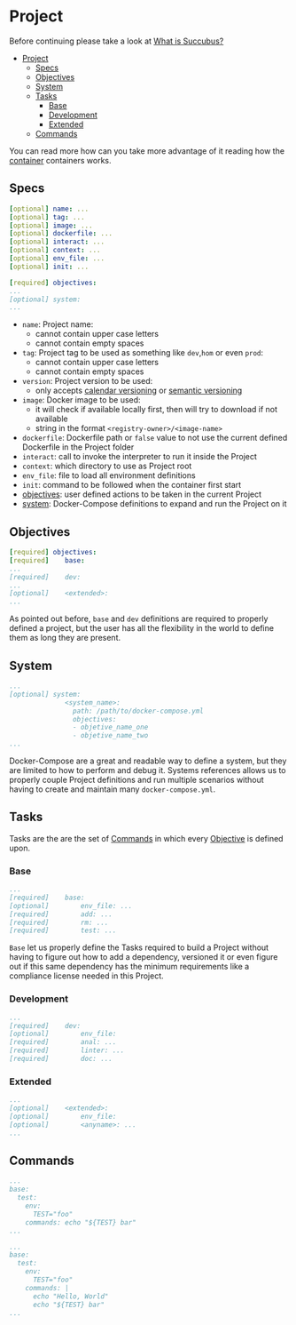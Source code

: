 # Project

Before continuing please take a look at [What is Succubus?](what.md)

- [Project](#project)
  - [Specs](#specs)
  - [Objectives](#objectives)
  - [System](#system)
  - [Tasks](#tasks)
    - [Base](#base)
    - [Development](#development)
    - [Extended](#extended)
  - [Commands](#commands)

You can read more how can you take more advantage of it reading how the [container](container.md) containers works.

## Specs

```yaml
[optional] name: ...
[optional] tag: ...
[optional] image: ...
[optional] dockerfile: ...
[optional] interact: ...
[optional] context: ...
[optional] env_file: ...
[optional] init: ...

[required] objectives:
...
[optional] system:
...
```

- `name`: Project name:
  - cannot contain upper case letters
  - cannot contain empty spaces
- `tag`: Project tag to be used as something like `dev`,`hom` or even `prod`:
  - cannot contain upper case letters
  - cannot contain empty spaces
- `version`: Project version to be used:
  - only accepts [calendar versioning](https://en.wikipedia.org/wiki/Software_versioning#Date_of_release) or [semantic versioning](https://semver.org/)
- `image`: Docker image to be used:
  - it will check if available locally first, then will try to download if not available
  - string in the format `<registry-owner>/<image-name>`
- `dockerfile`: Dockerfile path or `false` value to not use the current defined Dockerfile in the Project folder
- `interact`: call to invoke the interpreter to run it inside the Project
- `context`: which directory to use as Project root
- `env_file`: file to load all environment definitions
- `init`: command to be followed when the container first start
- [objectives](#objectives): user defined actions to be taken in the current Project
- [system](#system): Docker-Compose definitions to expand and run the Project on it

## Objectives

```yaml
[required] objectives:
[required]    base:
...
[required]    dev:
...
[optional]    <extended>:
...
```

As pointed out before, `base` and `dev` definitions are required to properly defined a project, but the user has all the flexibility in the world to define them as long they are present.

## System

```yaml
...
[optional] system:
              <system_name>:
                path: /path/to/docker-compose.yml
                objectives:
                - objetive_name_one
                - objetive_name_two
...
```

Docker-Compose are a great and readable way to define a system, but they are limited to how to perform and debug it. Systems references allows us to properly couple Project definitions and run multiple scenarios without having to create and maintain many `docker-compose.yml`.

## Tasks

Tasks are the are the set of [Commands](#commands) in which every [Objective](#objectives) is defined upon.

### Base

```yaml
...
[required]    base:
[optional]        env_file: ...
[required]        add: ...
[required]        rm: ...
[required]        test: ...
```

`Base` let us properly define the Tasks required to build a Project without having to figure out how to add a dependency, versioned it or even figure out if this same dependency has the minimum requirements like a compliance license needed in this Project.

### Development

```yaml
...
[required]    dev:
[optional]        env_file:
[required]        anal: ...
[required]        linter: ...
[required]        doc: ...
```

### Extended

```yaml
...
[optional]    <extended>:
[optional]        env_file:
[optional]        <anyname>: ...
...
```

## Commands

```yaml
...
base:
  test:
    env:
      TEST="foo"
    commands: echo "${TEST} bar"
...
```

```yaml
...
base:
  test:
    env:
      TEST="foo"
    commands: |
      echo "Hello, World"
      echo "${TEST} bar"
...
```
